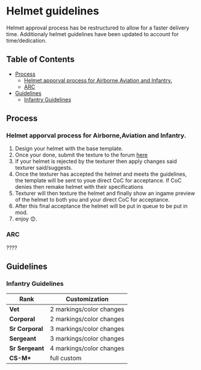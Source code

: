 # Helmet guidelines <!-- omit in toc -->

Helmet approval process has be restructured to allow for a faster delivery time. Additionaly helmet guidelines have been updated to account for time/dedication.

## Table of Contents <!-- omit in toc -->

- [Process](#process)
  - [Helmet apporval process for Airborne,Aviation and Infantry.](#helmet-apporval-process-for-airborneaviation-and-infantry)
  - [ARC](#arc)
- [Guidelines](#guidelines)
  - [Infantry Guidelines](#infantry-guidelines)

## Process

### Helmet apporval process for Airborne,Aviation and Infantry.

1. Design your helmet with the base template. 
2. Once your done, submit the texture to the forum [here](#sad)
3. If your helmet is rejected by the texturer then apply changes said texturer said/suggests.
4. Once the texturer has accepted the helmet and meets the guidelines, the template will be sent to youe direct CoC for acceptance. If CoC denies then remake helmet with their specifications
5. Texturer will then texture the helmet and finally show an ingame preview of the helmet to both you and your direct CoC for acceptance.
6. After this final acceptance the helmet will be put in queue to be put in mod.
7. enjoy 😊.

### ARC
????

## Guidelines

### Infantry Guidelines

| Rank             | Customization            |
|------------------|--------------------------|
| **Vet**          | 2 markings/color changes |
| **Corporal**     | 2 markings/color changes |
|  **Sr Corporal** | 3 markings/color changes |
| **Sergeant**     | 3 markings/color changes |
| **Sr Sergeant**  | 4 markings/color changes |
| **CS-M+**        | full custom              |
